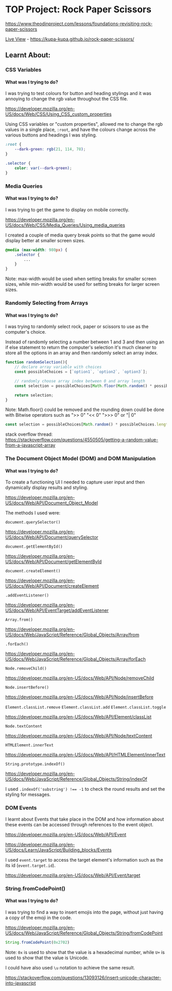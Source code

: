 # TOP Project: Rock Paper Scissors

https://www.theodinproject.com/lessons/foundations-revisiting-rock-paper-scissors

[Live View](https://kupa-kupa.github.io/rock-paper-scissors/) - https://kupa-kupa.github.io/rock-paper-scissors/


## Learnt About:

### CSS Variables

#### What was I trying to do?

I was trying to test colours for button and heading stylings and it was annoying to change the rgb value throughout the CSS file.

https://developer.mozilla.org/en-US/docs/Web/CSS/Using_CSS_custom_properties

Using CSS variables or "custom properties", allowed me to change the rgb values in a single place, `:root`, and have the colours change across the various buttons and headings I was styling.

```css
:root {
    --dark-green: rgb(21, 114, 78);
}

.selector {
    color: var(--dark-green);
}
```


### Media Queries

#### What was I trying to do?

I was trying to get the game to display on mobile correctly.

https://developer.mozilla.org/en-US/docs/Web/CSS/Media_Queries/Using_media_queries

I created a couple of media query break points so that the game would display better at smaller screen sizes.

```css
@media (max-width: 980px) {
    .selector {
        ...
    }
}
```

Note: max-width would be used when setting breaks for smaller screen sizes, while min-width would be used for setting breaks for larger screen sizes.


### Randomly Selecting from Arrays

#### What was I trying to do?

I was trying to randomly select rock, paper or scissors to use as the computer's choice.

Instead of randomly selecting a number between 1 and 3 and then using an if else statement to return the computer's selection it's much cleaner to store all the options in an array and then randomly select an array index.

```js
function randomSelection(){
    // declare array variable with choices
    const possibleChoices = [`option1`, `option2`, `option3`];

    // randomly choose array index between 0 and array length
    const selection = possibleChoices[Math.floor(Math.random() * possibleChoices.length)];

    return selection;
}
```

Note: Math.floor() could be removed and the rounding down could be done with Bitwise operators such as ">> 0" "<< 0" ">>> 0" or "| 0"

```js
const selection = possibleChoices[Math.random() * possibleChoices.length >> 0];
```

stack overflow thread: https://stackoverflow.com/questions/4550505/getting-a-random-value-from-a-javascript-array


### The Document Object Model (DOM) and DOM Manipulation

#### What was I trying to do?

To create a functioning UI I needed to capture user input and then dynamically display results and styling.

https://developer.mozilla.org/en-US/docs/Web/API/Document_Object_Model

The methods I used were:

`document.querySelector()`

https://developer.mozilla.org/en-US/docs/Web/API/Document/querySelector

`document.getElementById()`

https://developer.mozilla.org/en-US/docs/Web/API/Document/getElementById

`document.createElement()`

https://developer.mozilla.org/en-US/docs/Web/API/Document/createElement

`.addEventListener()`

https://developer.mozilla.org/en-US/docs/Web/API/EventTarget/addEventListener

`Array.from()`

https://developer.mozilla.org/en-US/docs/Web/JavaScript/Reference/Global_Objects/Array/from

`.forEach()`

https://developer.mozilla.org/en-US/docs/Web/JavaScript/Reference/Global_Objects/Array/forEach

`Node.removeChild()`

https://developer.mozilla.org/en-US/docs/Web/API/Node/removeChild

`Node.insertBefore()`

https://developer.mozilla.org/en-US/docs/Web/API/Node/insertBefore

`Element.classList.remove`
`Element.classList.add`
`Element.classList.toggle`

https://developer.mozilla.org/en-US/docs/Web/API/Element/classList

`Node.textContent`

https://developer.mozilla.org/en-US/docs/Web/API/Node/textContent

`HTMLElement.innerText`

https://developer.mozilla.org/en-US/docs/Web/API/HTMLElement/innerText


`String.prototype.indexOf()`

https://developer.mozilla.org/en-US/docs/Web/JavaScript/Reference/Global_Objects/String/indexOf

I used `.indexOf('substring') !== -1` to check the round results and set the styling for messages.


### DOM Events

I learnt about Events that take place in the DOM and how information about these events can be accessed through references to the event object.

https://developer.mozilla.org/en-US/docs/Web/API/Event

https://developer.mozilla.org/en-US/docs/Learn/JavaScript/Building_blocks/Events

I used `event.target` to access the target element's information such as the its id (`event.target.id`).

https://developer.mozilla.org/en-US/docs/Web/API/Event/target


### String.fromCodePoint()

#### What was I trying to do?

I was trying to find a way to insert emojis into the page, without just having a copy of the emoji in the code.

https://developer.mozilla.org/en-US/docs/Web/JavaScript/Reference/Global_Objects/String/fromCodePoint

```js
String.fromCodePoint(0x2702)
```

Note: `0x` is used to show that the value is a hexadecimal number, while `U+` is used to show that the value is Unicode.

I could have also used `\u` notation to achieve the same result.

https://stackoverflow.com/questions/13093126/insert-unicode-character-into-javascript